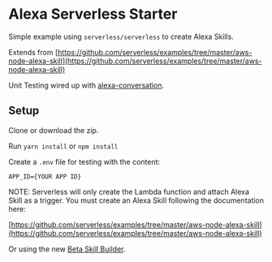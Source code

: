 # Alexa Serverless Starter

Simple example using `serverless/serverless` to create Alexa Skills.

Extends from [https://github.com/serverless/examples/tree/master/aws-node-alexa-skill](https://github.com/serverless/examples/tree/master/aws-node-alexa-skill)

Unit Testing wired up with [alexa-conversation](https://www.npmjs.com/package/alexa-conversation).

## Setup

Clone or download the zip.

Run `yarn install` or `npm install`

Create a `.env` file for testing with the content:

```
APP_ID={YOUR APP ID}
```

NOTE: Serverless will only create the Lambda function and attach Alexa Skill as a trigger. You must create an Alexa Skill following the documentation here:

[https://github.com/serverless/examples/tree/master/aws-node-alexa-skill](https://github.com/serverless/examples/tree/master/aws-node-alexa-skill)

Or using the new [Beta Skill Builder](https://developer.amazon.com/public/solutions/alexa/alexa-skills-kit/docs/ask-define-the-vui-with-gui).
